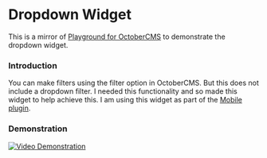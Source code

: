# Dropdown Widget

This is a mirror of [Playground for OctoberCMS](https://github.com/daftspunk/oc-test-plugin) to demonstrate the dropdown widget.

### Introduction
You can make filters using the filter option in OctoberCMS. But this does not include a dropdown filter. I needed this functionality and so made this widget to help achieve this. I am using this widget as part of the [Mobile plugin](http://octobercms.com/plugin/mohsin-mobile).

### Demonstration
[![Video Demonstration](http://img.youtube.com/vi/qbrnvjOFvPI/0.jpg)](http://www.youtube.com/watch?v=qbrnvjOFvPI)
